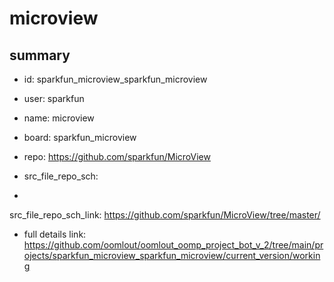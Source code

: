 # microview
 
## summary 
* id: sparkfun_microview_sparkfun_microview
* user: sparkfun
* name: microview
* board: sparkfun_microview
* repo: https://github.com/sparkfun/MicroView



* src_file_repo_sch: 
*
 src_file_repo_sch_link: https://github.com/sparkfun/MicroView/tree/master/
* full details link: https://github.com/oomlout/oomlout_oomp_project_bot_v_2/tree/main/projects/sparkfun_microview_sparkfun_microview/current_version/working  






